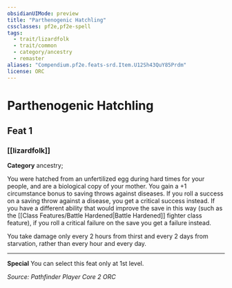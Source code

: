 ```yaml
---
obsidianUIMode: preview
title: "Parthenogenic Hatchling"
cssclasses: pf2e,pf2e-spell
tags:
  - trait/lizardfolk
  - trait/common
  - category/ancestry
  - remaster
aliases: "Compendium.pf2e.feats-srd.Item.U12Sh43QuY85Prdm"
license: ORC
---
```

# Parthenogenic Hatchling
## Feat 1
### [[lizardfolk]]

**Category** ancestry; 




You were hatched from an unfertilized egg during hard times for your people, and are a biological copy of your mother. You gain a +1 circumstance bonus to saving throws against diseases. If you roll a success on a saving throw against a disease, you get a critical success instead. If you have a different ability that would improve the save in this way (such as the [[Class Features/Battle Hardened|Battle Hardened]] fighter class feature), if you roll a critical failure on the save you get a failure instead.

You take damage only every 2 hours from thirst and every 2 days from starvation, rather than every hour and every day.

* * *

**Special** You can select this feat only at 1st level.

*Source: Pathfinder Player Core 2*
*ORC*